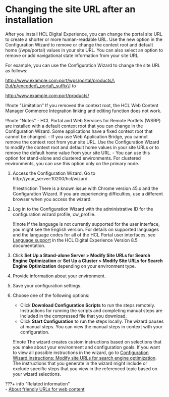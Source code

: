 # Changing the site URL after an installation

After you install HCL Digital Experience, you can change the portal site URL to create a shorter or more human-readable URL. Use the new option in the Configuration Wizard to remove or change the context root and default home (/wps/portal) values in your site URL. You can also select an option to remove or add navigational state information from your site URL.

For example, you can use the Configuration Wizard to change the site URL as follows:

http://www.example.com:port/wps/portal/products/\[!ut/p/encoded\_portal\_suffix\] to

http://www.example.com:port/products/

!!!note "Limitation"
    If you removed the context root, the HCL Web Content Manager Commerce Integration linking and editing function does not work.

!!!note "Notes"
    -   HCL Portal and Web Services for Remote Portlets (WSRP) are installed with a default context root that you can change in the Configuration Wizard. Some applications have a fixed context root that cannot be changed.
    -   If you use Web Application Bridge, you cannot remove the context root from your site URL. Use the Configuration Wizard to modify the context root and default home values in your site URLs or to remove the default home value from your site URL.
    -   You can use this option for stand-alone and clustered environments. For clustered environments, you can use this option only on the primary node.

1.  Access the Configuration Wizard. Go to http://your_server:10200/hcl/wizard.

    !!!restriction
        There is a known issue with Chrome version 45.x and the Configuration Wizard. If you are experiencing difficulties, use a different browser when you access the wizard.

2.  Log in to the Configuration Wizard with the administrative ID for the configuration wizard profile, cw_profile.

    !!!note
        If the language is not currently supported for the user interface, you might see the English version. For details on supported languages and the language codes for all of the HCL Portal user interfaces, see [Language support](../../../../deployment/manage/portal_admin_tools/language_support/index.md) in the HCL Digital Experience Version 8.5 documentation.

3.  Click **Set Up a Stand-alone Server > Modify Site URLs for Search Engine Optimization** or **Set Up a Cluster > Modify Site URLs for Search Engine Optimization** depending on your environment type.

4.  Provide information about your environment.

5.  Save your configuration settings.

6.  Choose one of the following options:

    -   Click **Download Configuration Scripts** to run the steps remotely. Instructions for running the scripts and completing manual steps are included in the compressed file that you download.
    -   Click **Start Configuration** to run the steps locally. The wizard pauses at manual steps. You can view the manual steps in context with your configuration.
    
    !!!note
        The wizard creates custom instructions based on selections that you make about your environment and configuration goals. If you want to view all possible instructions in the wizard, go to [Configuration Wizard instructions: Modify site URLs for search engine optimization](../../siteurl_cfg/changing_siteurl/cw_shorten_url/index.md). The instructions that you generate in the wizard might include or exclude specific steps that you view in the referenced topic based on your wizard selections.

???+ info "Related information"  
    -   [About friendly URLs for web content](../../../../manage_content/wcm_delivery/deliver_webcontent_on_dx/customizing_content/friendlyurl_wcmviewer/wcm_config_wcmviewer_workfriendly.md)

